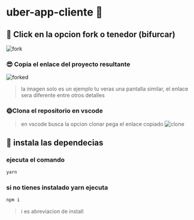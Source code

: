 # uber-app-cliente 🚀

## 🌝 Click en la opcion fork o tenedor (bifurcar)
![fork](https://user-images.githubusercontent.com/87434174/159583917-04172928-864b-44d2-a1ac-25a929b8a641.jpg)

### 😎 Copia el enlace del proyecto resultante  
![forked](https://user-images.githubusercontent.com/87434174/159584584-26374c30-c23b-48a9-94b5-24f592b3127d.jpg)
> la imagen solo es un ejemplo tu veras una pantalla similar, el enlace sera diferente entre otros detalles 

### 🌞Clona el repositorio en vscode
> en vscode busca la opcion clonar pega el enlace copiado
![clone](https://user-images.githubusercontent.com/87434174/159584124-6b67359d-fbee-41a0-b4cc-c7796957af47.jpg)

## 🌠 instala las dependecias

### ejecuta el comando 

```bash
yarn  
```

### si no tienes instalado yarn ejecuta

```bash
npm i   
```

> i es abreviacion de install
